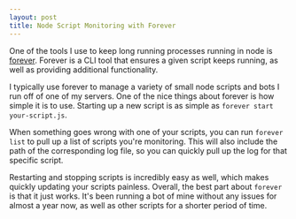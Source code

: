 ```yaml
---
layout: post
title: Node Script Monitoring with Forever
---
```

One of the tools I use to keep long running processes running in node is
[forever](https://github.com/nodejitsu/forever). Forever is a CLI tool that
ensures a given script keeps running, as well as providing additional
functionality.

I typically use forever to manage a variety of small node scripts and bots I
run off of one of my servers. One of the nice things about forever is how
simple it is to use. Starting up a new script is as simple as `forever start
your-script.js`.

When something goes wrong with one of your scripts, you can run `forever list`
to pull up a list of scripts you're monitoring. This will also include the path
of the corresponding log file, so you can quickly pull up the log for that
specific script.

Restarting and stopping scripts is incredibly easy as well, which makes quickly
updating your scripts painless. Overall, the best part about `forever` is that
it just works. It's been running a bot of mine without any issues for almost a
year now, as well as other scripts for a shorter period of time.
